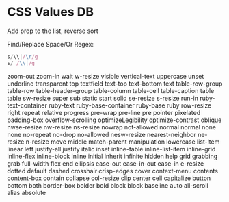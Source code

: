# CSS Values DB

Add prop to the list, reverse sort

Find/Replace Space/Or Regex:

```js
s/\\|/\r/g
s/ /\\|/g
```


zoom-out
zoom-in
wait
w-resize
visible
vertical-text
uppercase
unset
underline
transparent
top
textfield
text-top
text-bottom
text
table-row-group
table-row
table-header-group
table-column
table-cell
table-caption
table
table
sw-resize
super
sub
static
start
solid
se-resize
s-resize
run-in
ruby-text-container
ruby-text
ruby-base-container
ruby-base
ruby
row-resize
right
repeat
relative
progress
pre-wrap
pre-line
pre
pointer
pixelated
padding-box
overflow-scrolling
optimizeLegibility
optimize-contrast
oblique
nwse-resize
nw-resize
ns-resize
nowrap
not-allowed
normal
normal
none
none
no-repeat
no-drop
no-allowed
nesw-resize
nearest-neighbor
ne-resize
n-resize
move
middle
match-parent
manipulation
lowercase
list-item
linear
left
justify-all
justify
italic
inset
inline-table
inline-list-item
inline-grid
inline-flex
inline-block
inline
initial
inherit
infinite
hidden
help
grid
grabbing
grab
full-width
flex
end
ellipsis
ease-out
ease-in-out
ease-in
e-resize
dotted
default
dashed
crosshair
crisp-edges
cover
context-menu
contents
content-box
contain
collapse
col-resize
clip
center
cell
capitalize
button
bottom
both
border-box
bolder
bold
block
block
baseline
auto
all-scroll
alias
absolute
